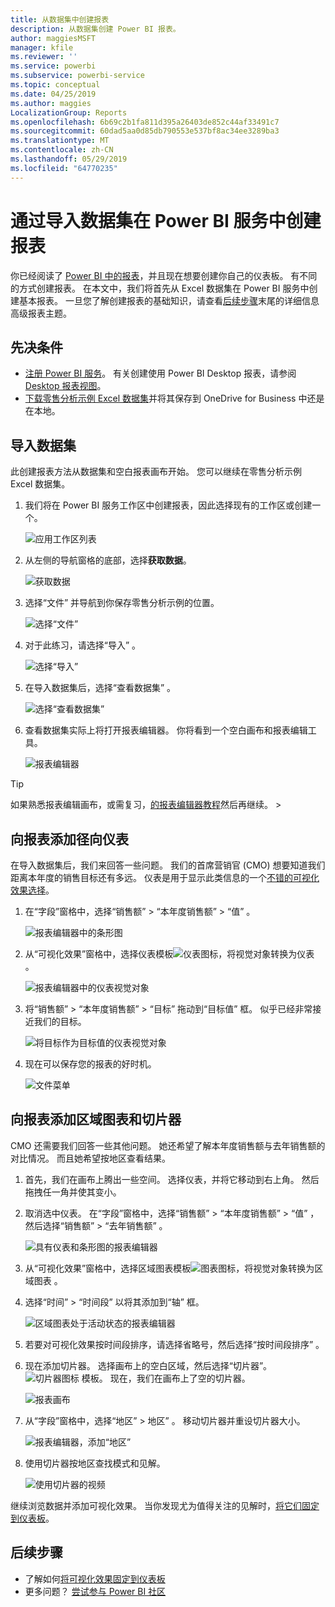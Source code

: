 ```yaml
---
title: 从数据集中创建报表
description: 从数据集创建 Power BI 报表。
author: maggiesMSFT
manager: kfile
ms.reviewer: ''
ms.service: powerbi
ms.subservice: powerbi-service
ms.topic: conceptual
ms.date: 04/25/2019
ms.author: maggies
LocalizationGroup: Reports
ms.openlocfilehash: 6b69c2b1fa811d395a26403de852c44af33491c7
ms.sourcegitcommit: 60dad5aa0d85db790553e537bf8ac34ee3289ba3
ms.translationtype: MT
ms.contentlocale: zh-CN
ms.lasthandoff: 05/29/2019
ms.locfileid: "64770235"
---
```

# <a name="create-a-report-in-the-power-bi-service-by-importing-a-dataset"></a>通过导入数据集在 Power BI 服务中创建报表
你已经阅读了 [Power BI 中的报表](consumer/end-user-reports.md)，并且现在想要创建你自己的仪表板。 有不同的方式创建报表。 在本文中，我们将首先从 Excel 数据集在 Power BI 服务中创建基本报表。 一旦您了解创建报表的基础知识，请查看[后续步骤](#next-steps)末尾的详细信息高级报表主题。  

## <a name="prerequisites"></a>先决条件
- [注册 Power BI 服务](service-self-service-signup-for-power-bi.md)。 有关创建使用 Power BI Desktop 报表，请参阅[Desktop 报表视图](desktop-report-view.md)。 
- [下载零售分析示例 Excel 数据集](http://go.microsoft.com/fwlink/?LinkId=529778)并将其保存到 OneDrive for Business 中还是在本地。

## <a name="import-the-dataset"></a>导入数据集
此创建报表方法从数据集和空白报表画布开始。 您可以继续在零售分析示例 Excel 数据集。

1. 我们将在 Power BI 服务工作区中创建报表，因此选择现有的工作区或创建一个。
   
   ![应用工作区列表](media/service-report-create-new/power-bi-workspaces2.png)
2. 从左侧的导航窗格的底部，选择**获取数据**。
   
   ![获取数据](media/service-report-create-new/power-bi-get-data3.png)
3. 选择“文件”  并导航到你保存零售分析示例的位置。
   
    ![选择“文件”](media/service-report-create-new/power-bi-select-files.png)
4. 对于此练习，请选择“导入”  。
   
   ![选择“导入”](media/service-report-create-new/power-bi-import.png)
5. 在导入数据集后，选择“查看数据集”  。
   
   ![选择“查看数据集”](media/service-report-create-new/power-bi-view-dataset.png)
6. 查看数据集实际上将打开报表编辑器。  你将看到一个空白画布和报表编辑工具。
   
   ![报表编辑器](media/service-report-create-new/power-bi-blank-report.png)

> [!TIP]
> 如果熟悉报表编辑画布，或需复习，[的报表编辑器教程](service-the-report-editor-take-a-tour.md)然后再继续。 > 
> 

## <a name="add-a-radial-gauge-to-the-report"></a>向报表添加径向仪表
在导入数据集后，我们来回答一些问题。  我们的首席营销官 (CMO) 想要知道我们距离本年度的销售目标还有多远。 仪表是用于显示此类信息的一个[不错的可视化效果选择](visuals/power-bi-report-visualizations.md)。

1. 在“字段”窗格中，选择“销售额”   > “本年度销售额”   > “值”  。
   
    ![报表编辑器中的条形图](media/service-report-create-new/power-bi-report-step1.png)
2. 从“可视化效果”窗格中，选择仪表模板![仪表图标](media/service-report-create-new/powerbi-gauge-icon.png)，将视觉对象转换为仪表  。
   
    ![报表编辑器中的仪表视觉对象](media/service-report-create-new/power-bi-report-step2.png)
3. 将“销售额”   > “本年度销售额”   > “目标”  拖动到“目标值”  框。 似乎已经非常接近我们的目标。
   
    ![将目标作为目标值的仪表视觉对象](media/service-report-create-new/power-bi-report-step3.png)
4. 现在可以保存您的报表的好时机。
   
   ![文件菜单](media/service-report-create-new/powerbi-save.png)

## <a name="add-an-area-chart-and-slicer-to-the-report"></a>向报表添加区域图表和切片器
CMO 还需要我们回答一些其他问题。 她还希望了解本年度销售额与去年销售额的对比情况。 而且她希望按地区查看结果。

1. 首先，我们在画布上腾出一些空间。 选择仪表，并将它移动到右上角。 然后拖拽任一角并使其变小。
2. 取消选中仪表。 在“字段”窗格中，选择“销售额”   > “本年度销售额”   > “值”  ，然后选择“销售额”   > “去年销售额”  。
   
    ![具有仪表和条形图的报表编辑器](media/service-report-create-new/power-bi-report-step4.png)
3. 从“可视化效果”窗格中，选择区域图表模板![图表图标](media/service-report-create-new/power-bi-areachart-icon.png)，将视觉对象转换为区域图表  。
4. 选择“时间”   > “时间段”  以将其添加到“轴”  框。
   
    ![区域图表处于活动状态的报表编辑器](media/service-report-create-new/power-bi-report-step5.png)
5. 若要对可视化效果按时间段排序，请选择省略号，然后选择“按时间段排序”  。
6. 现在添加切片器。 选择画布上的空白区域，然后选择“切片器”。 ![切片器图标](media/service-report-create-new/power-bi-slicer-icon.png) 模板。 现在，我们在画布上了空的切片器。
   
    ![报表画布](media/service-report-create-new/power-bi-report-step6.png)    
7. 从“字段”窗格中，选择“地区”   > 地区”  。 移动切片器并重设切片器大小。
   
    ![报表编辑器，添加“地区”](media/service-report-create-new/power-bi-report-step7.png)  
8. 使用切片器按地区查找模式和见解。
   
   ![使用切片器的视频](media/service-report-create-new/power-bi-slicer-video2.gif)  

继续浏览数据并添加可视化效果。 当你发现尤为值得关注的见解时，[将它们固定到仪表板](service-dashboard-pin-tile-from-report.md)。

## <a name="next-steps"></a>后续步骤

* 了解如何[将可视化效果固定到仪表板](service-dashboard-pin-tile-from-report.md)   
* 更多问题？ [尝试参与 Power BI 社区](http://community.powerbi.com/)

